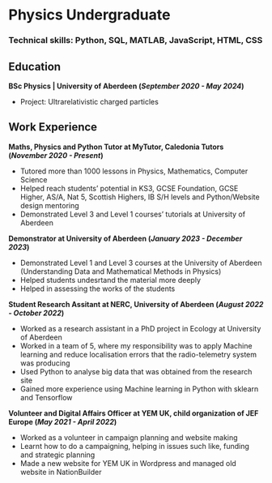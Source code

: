 # Physics Undergraduate

### Technical skills: Python, SQL, MATLAB, JavaScript, HTML, CSS

## Education
**BSc Physics | University of Aberdeen (_September 2020 - May 2024_)**
- Project: Ultrarelativistic charged particles

## Work Experience
**Maths, Physics and Python Tutor at MyTutor, Caledonia Tutors (_November 2020 - Present_)**
- Tutored more than 1000 lessons in Physics, Mathematics, Computer Science
- Helped reach students’ potential in KS3, GCSE Foundation, GCSE Higher, AS/A, Nat 5, Scottish Highers, IB S/H levels and Python/Website design mentoring
- Demonstrated Level 3 and Level 1 courses’ tutorials at University of Aberdeen
  
**Demonstrator at University of Aberdeen (_January 2023 - December 2023_)**
- Demonstrated Level 1 and Level 3 courses at the University of Aberdeen (Understanding Data and Mathematical Methods in Physics)
- Helped students undesrtand the material more deeply
- Helped in assessing the works of the students

  
**Student Research Assitant at NERC, University of Aberdeen (_August 2022 - October 2022_)**
- Worked as a research assistant in a PhD project in Ecology at University of Aberdeen
- Worked in a team of 5, where my responsibility was to apply Machine learning and reduce localisation errors that the radio-telemetry system was producing
- Used Python to analyse big data that was obtained from the research site
- Gained more experience using Machine learning in Python with sklearn and Tensorflow

**Volunteer and Digital Affairs Officer at YEM UK, child organization of JEF Europe (_May 2021 - April 2022_)**
- Worked as a volunteer in campaign planning and website making
- Learnt how to do a campaigning, helping in issues such like, funding and strategic planning
- Made a new website for YEM UK in Wordpress and managed old website in NationBuilder

